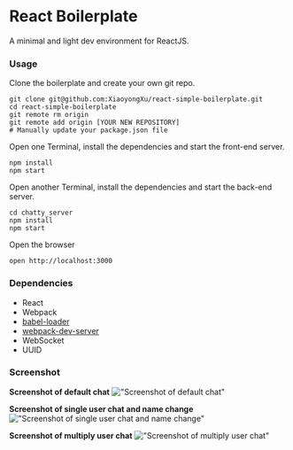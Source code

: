 React Boilerplate
=====================

A minimal and light dev environment for ReactJS.

### Usage

Clone the boilerplate and create your own git repo.

```
git clone git@github.com:XiaoyongXu/react-simple-boilerplate.git
cd react-simple-boilerplate
git remote rm origin
git remote add origin [YOUR NEW REPOSITORY]
# Manually update your package.json file
```
Open one Terminal, install the dependencies and start the front-end server.

```
npm install
npm start
```
Open another Terminal, install the dependencies and start the back-end server.

```
cd chatty_server
npm install
npm start
```

Open the browser
```
open http://localhost:3000
```


### Dependencies

* React
* Webpack
* [babel-loader](https://github.com/babel/babel-loader)
* [webpack-dev-server](https://github.com/webpack/webpack-dev-server)
* WebSocket
* UUID

### Screenshot

**Screenshot of default chat**
!["Screenshot of default chat"](https://github.com/XiaoyongXu/react-simple-boilerplate/blob/master/docs/chat%20without%20name.png)

**Screenshot of single user chat and name change**
!["Screenshot of single user chat and name change"](https://github.com/XiaoyongXu/react-simple-boilerplate/blob/master/docs/chat%20with%20name%20and%20change%20name.png)

**Screenshot of multiply user chat**
!["Screenshot of multiply user chat"](https://github.com/XiaoyongXu/react-simple-boilerplate/blob/master/docs/two%20clients%20chatting.png)


